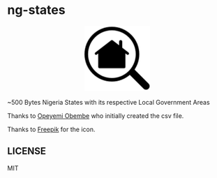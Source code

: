 # ng-states

<p align="center">
  <img src="icon.svg" alt="icon" width="150px" />
</p>

~500 Bytes Nigeria States with its respective Local Government Areas 

Thanks to [Opeyemi Obembe](https://github.com/kehers) who initially created the csv file.

Thanks to [Freepik](https://www.flaticon.com/authors/freepik) for the icon.

## LICENSE

MIT
